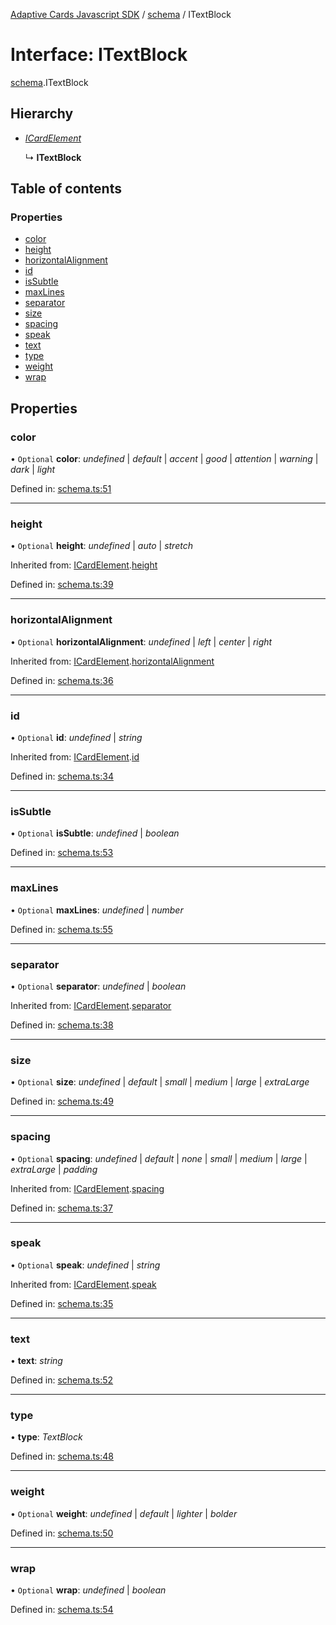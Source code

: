 [Adaptive Cards Javascript SDK](../README.md) / [schema](../modules/schema.md) / ITextBlock

# Interface: ITextBlock

[schema](../modules/schema.md).ITextBlock

## Hierarchy

* [*ICardElement*](schema.icardelement.md)

  ↳ **ITextBlock**

## Table of contents

### Properties

- [color](schema.itextblock.md#color)
- [height](schema.itextblock.md#height)
- [horizontalAlignment](schema.itextblock.md#horizontalalignment)
- [id](schema.itextblock.md#id)
- [isSubtle](schema.itextblock.md#issubtle)
- [maxLines](schema.itextblock.md#maxlines)
- [separator](schema.itextblock.md#separator)
- [size](schema.itextblock.md#size)
- [spacing](schema.itextblock.md#spacing)
- [speak](schema.itextblock.md#speak)
- [text](schema.itextblock.md#text)
- [type](schema.itextblock.md#type)
- [weight](schema.itextblock.md#weight)
- [wrap](schema.itextblock.md#wrap)

## Properties

### color

• `Optional` **color**: *undefined* \| *default* \| *accent* \| *good* \| *attention* \| *warning* \| *dark* \| *light*

Defined in: [schema.ts:51](https://github.com/microsoft/AdaptiveCards/blob/0938a1f10/source/nodejs/adaptivecards/src/schema.ts#L51)

___

### height

• `Optional` **height**: *undefined* \| *auto* \| *stretch*

Inherited from: [ICardElement](schema.icardelement.md).[height](schema.icardelement.md#height)

Defined in: [schema.ts:39](https://github.com/microsoft/AdaptiveCards/blob/0938a1f10/source/nodejs/adaptivecards/src/schema.ts#L39)

___

### horizontalAlignment

• `Optional` **horizontalAlignment**: *undefined* \| *left* \| *center* \| *right*

Inherited from: [ICardElement](schema.icardelement.md).[horizontalAlignment](schema.icardelement.md#horizontalalignment)

Defined in: [schema.ts:36](https://github.com/microsoft/AdaptiveCards/blob/0938a1f10/source/nodejs/adaptivecards/src/schema.ts#L36)

___

### id

• `Optional` **id**: *undefined* \| *string*

Inherited from: [ICardElement](schema.icardelement.md).[id](schema.icardelement.md#id)

Defined in: [schema.ts:34](https://github.com/microsoft/AdaptiveCards/blob/0938a1f10/source/nodejs/adaptivecards/src/schema.ts#L34)

___

### isSubtle

• `Optional` **isSubtle**: *undefined* \| *boolean*

Defined in: [schema.ts:53](https://github.com/microsoft/AdaptiveCards/blob/0938a1f10/source/nodejs/adaptivecards/src/schema.ts#L53)

___

### maxLines

• `Optional` **maxLines**: *undefined* \| *number*

Defined in: [schema.ts:55](https://github.com/microsoft/AdaptiveCards/blob/0938a1f10/source/nodejs/adaptivecards/src/schema.ts#L55)

___

### separator

• `Optional` **separator**: *undefined* \| *boolean*

Inherited from: [ICardElement](schema.icardelement.md).[separator](schema.icardelement.md#separator)

Defined in: [schema.ts:38](https://github.com/microsoft/AdaptiveCards/blob/0938a1f10/source/nodejs/adaptivecards/src/schema.ts#L38)

___

### size

• `Optional` **size**: *undefined* \| *default* \| *small* \| *medium* \| *large* \| *extraLarge*

Defined in: [schema.ts:49](https://github.com/microsoft/AdaptiveCards/blob/0938a1f10/source/nodejs/adaptivecards/src/schema.ts#L49)

___

### spacing

• `Optional` **spacing**: *undefined* \| *default* \| *none* \| *small* \| *medium* \| *large* \| *extraLarge* \| *padding*

Inherited from: [ICardElement](schema.icardelement.md).[spacing](schema.icardelement.md#spacing)

Defined in: [schema.ts:37](https://github.com/microsoft/AdaptiveCards/blob/0938a1f10/source/nodejs/adaptivecards/src/schema.ts#L37)

___

### speak

• `Optional` **speak**: *undefined* \| *string*

Inherited from: [ICardElement](schema.icardelement.md).[speak](schema.icardelement.md#speak)

Defined in: [schema.ts:35](https://github.com/microsoft/AdaptiveCards/blob/0938a1f10/source/nodejs/adaptivecards/src/schema.ts#L35)

___

### text

• **text**: *string*

Defined in: [schema.ts:52](https://github.com/microsoft/AdaptiveCards/blob/0938a1f10/source/nodejs/adaptivecards/src/schema.ts#L52)

___

### type

• **type**: *TextBlock*

Defined in: [schema.ts:48](https://github.com/microsoft/AdaptiveCards/blob/0938a1f10/source/nodejs/adaptivecards/src/schema.ts#L48)

___

### weight

• `Optional` **weight**: *undefined* \| *default* \| *lighter* \| *bolder*

Defined in: [schema.ts:50](https://github.com/microsoft/AdaptiveCards/blob/0938a1f10/source/nodejs/adaptivecards/src/schema.ts#L50)

___

### wrap

• `Optional` **wrap**: *undefined* \| *boolean*

Defined in: [schema.ts:54](https://github.com/microsoft/AdaptiveCards/blob/0938a1f10/source/nodejs/adaptivecards/src/schema.ts#L54)
